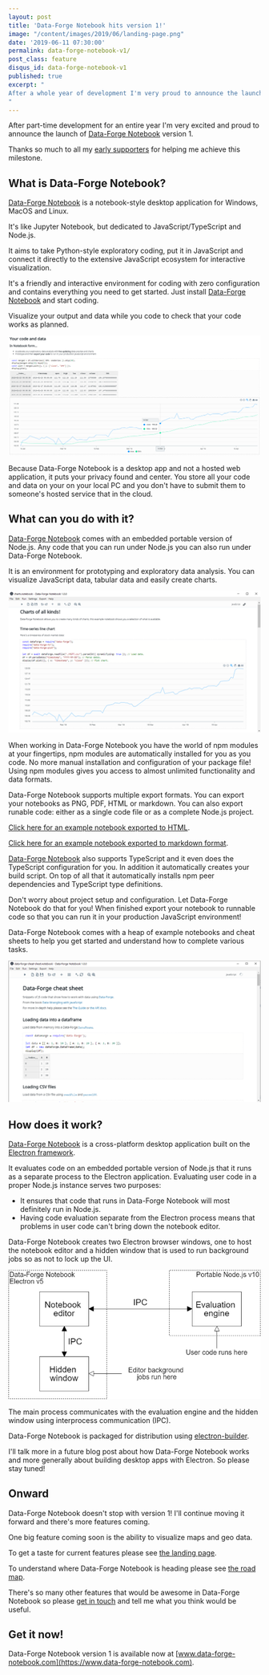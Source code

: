 ```yaml
---
layout: post
title: 'Data-Forge Notebook hits version 1!'
image: "/content/images/2019/06/landing-page.png"
date: '2019-06-11 07:30:00'
permalink: data-forge-notebook-v1/
post_class: feature
disqus_id: data-forge-notebook-v1
published: true
excerpt: "
After a whole year of development I'm very proud to announce the launch of Data-Forge Notebook version 1!
"
---
```


After part-time development for an entire year I'm very excited and proud to announce the launch of [Data-Forge Notebook](http://www.data-forge-notebook.com/) version 1. 

Thanks so much to all my [early supporters](https://github.com/data-forge-notebook/wiki/wiki/supporters) for helping me achieve this milestone.

## What is Data-Forge Notebook?

[Data-Forge Notebook](http://www.data-forge-notebook.com/) is a notebook-style desktop application for Windows, MacOS and Linux.

It's like Jupyter Notebook, but dedicated to JavaScript/TypeScript and Node.js.

It aims to take Python-style exploratory coding, put it in JavaScript and connect it directly to the extensive JavaScript ecosystem for interactive visualization. 

It's a friendly and interactive environment for coding with zero configuration and contains everything you need to get started. Just install [Data-Forge Notebook](http://www.data-forge-notebook.com/) and start coding.

Visualize your output and data while you code to check that your code works as planned.

![Promo notebook](/content/images/2019/06/promo-notebook.png)

Because Data-Forge Notebook is a desktop app and not a hosted web application, it puts your privacy found and center. You store all your code and data on your on your local PC and you don't have to submit them to someone's hosted service that in the cloud.

## What can you do with it?

[Data-Forge Notebook](http://www.data-forge-notebook.com/) comes with an embedded portable version of Node.js. Any code that you can run under Node.js you can also run under Data-Forge Notebook.

It is an environment for prototyping and exploratory data analysis. You can visualize JavaScript data, tabular data and easily create charts.

![Charts](/content/images/2019/06/charts1.png)

When working in Data-Forge Notebook you have the world of npm modules at your fingertips, npm modules are automatically installed for you as you code. No more manual installation and configuration of your package file! Using npm modules gives you access to almost unlimited functionality and data formats. 

Data-Forge Notebook supports multiple export formats. You can export your notebooks as PNG, PDF, HTML or markdown. You can also export runable code: either as a single code file or as a complete Node.js project. 

[Click here for an example notebook exported to HTML](https://data-forge-notebook.github.io/data-forge-cheat-sheet/). 

[Click here for an example notebook exported to markdown format](https://gist.github.com/ashleydavis/244b8f7ef91a36b7f8e1b2f0dd90c6f5).

[Data-Forge Notebook](http://www.data-forge-notebook.com/) also supports TypeScript and it even does the TypeScript configuration for you. In addition it automatically creates your build script.  On top of all that it automatically installs npm peer dependencies and TypeScript type definitions.

Don't worry about project setup and configuration. Let Data-Forge Notebook do that for you! When finished export your notebook to runnable code so that you can run it in your production JavaScript environment!

Data-Forge Notebook comes with a heap of example notebooks and cheat sheets to help you get started and understand how to complete various tasks.

![Data-Forge cheat sheet notebook](/content/images/2019/06/data-forge-cheat-sheet-notebook.png)

## How does it work?

[Data-Forge Notebook](http://www.data-forge-notebook.com/) is a cross-platform desktop application built on the [Electron framework](https://electronjs.org/).

It evaluates code on an embedded portable version of Node.js that it runs as a separate process to the Electron application. Evaluating user code in a proper Node.js instance serves two purposes:
- It ensures that code that runs in Data-Forge Notebook will most definitely run in Node.js.
- Having code evaluation separate from the Electron process means that problems in user code can't bring down the notebook editor.

Data-Forge Notebook creates two Electron browser windows, one to host the notebook editor and a hidden window that is used to run background jobs so as not to lock up the UI.

![Data-Forge Notebook structure](/content/images/2019/06/dfn-structure.png)

The main process communicates with the evaluation engine and the hidden window using interprocess communication (IPC).

Data-Forge Notebook is packaged for distribution using [electron-builder](https://github.com/electron-userland/electron-builder).

I'll talk more in a future blog post about how Data-Forge Notebook works and more generally about building desktop apps with Electron. So please stay tuned!


## Onward

Data-Forge Notebook doesn't stop with version 1! I'll continue moving it forward and there's more features coming.

One big feature coming soon is the ability to visualize maps and geo data.

To get a taste for current features please see [the landing page](https://www.data-forge-notebook.com).

To understand where Data-Forge Notebook is heading please see [the road map](http://wiki.data-forge-notebook.com/road-map).

There's so many other features that would be awesome in Data-Forge Notebook so please [get in touch](mailto:ashley@codecapers.com.au) and tell me what you think would be useful. 


## Get it now!

Data-Forge Notebook version 1 is available now at [www.data-forge-notebook.com](https://www.data-forge-notebook.com).

